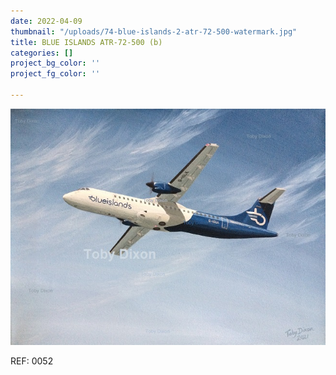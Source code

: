 ```yaml
---
date: 2022-04-09
thumbnail: "/uploads/74-blue-islands-2-atr-72-500-watermark.jpg"
title: BLUE ISLANDS ATR-72-500 (b)
categories: []
project_bg_color: ''
project_fg_color: ''

---
```

![](/uploads/74-blue-islands-2-atr-72-500-watermark.jpg)

REF: 0052